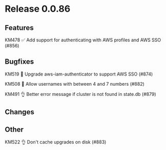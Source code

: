 # Release 0.0.86

## Features

KM478 ✅ Add support for authenticating with AWS profiles and AWS SSO (#856)

## Bugfixes

KM519 🐛 Upgrade aws-iam-authenticator to support AWS SSO (#874)

KM508 🐛 Allow usernames with between 4 and 7 numbers (#882)

KM491 👌 Better error message if cluster is not found in state.db (#879) 

## Changes

## Other

KM522 👌 Don't cache upgrades on disk (#883)
